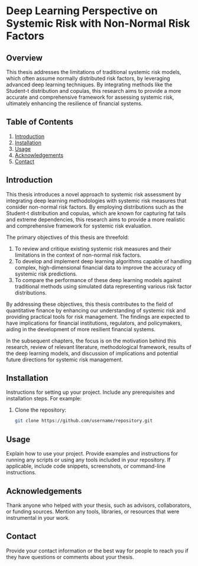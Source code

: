 # Deep Learning Perspective on Systemic Risk with Non-Normal Risk Factors

## Overview

This thesis addresses the limitations of traditional systemic risk models, which often assume normally distributed risk factors, by leveraging advanced deep learning techniques. By integrating methods like the Student-t distribution and copulas, this research aims to provide a more accurate and comprehensive framework for assessing systemic risk, ultimately enhancing the resilience of financial systems.

## Table of Contents

1. [Introduction](#introduction)
2. [Installation](#installation)
3. [Usage](#usage)
4. [Acknowledgements](#acknowledgements)
5. [Contact](#contact)


## Introduction

This thesis introduces a novel approach to systemic risk assessment by integrating deep learning methodologies with systemic risk measures that consider non-normal risk factors. By employing distributions such as the Student-t distribution and copulas, which are known for capturing fat tails and extreme dependencies, this research aims to provide a more realistic and comprehensive framework for systemic risk evaluation.

The primary objectives of this thesis are threefold:
1. To review and critique existing systemic risk measures and their limitations in the context of non-normal risk factors.
2. To develop and implement deep learning algorithms capable of handling complex, high-dimensional financial data to improve the accuracy of systemic risk predictions.
3. To compare the performance of these deep learning models against traditional methods using simulated data representing various risk factor distributions.

By addressing these objectives, this thesis contributes to the field of quantitative finance by enhancing our understanding of systemic risk and providing practical tools for risk management. The findings are expected to have implications for financial institutions, regulators, and policymakers, aiding in the development of more resilient financial systems.

In the subsequent chapters, the focus is on the motivation behind this research, review of relevant literature, methodological framework, results of the deep learning models, and discussion of implications and potential future directions for systemic risk management.

## Installation

Instructions for setting up your project. Include any prerequisites and installation steps. For example:

1. Clone the repository:
   ```bash
   git clone https://github.com/username/repository.git
   ```

## Usage
Explain how to use your project. Provide examples and instructions for running any scripts or using any tools included in your repository. If applicable, include code snippets, screenshots, or command-line instructions.

## Acknowledgements
Thank anyone who helped with your thesis, such as advisors, collaborators, or funding sources. Mention any tools, libraries, or resources that were instrumental in your work.

## Contact
Provide your contact information or the best way for people to reach you if they have questions or comments about your thesis.
